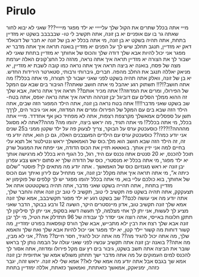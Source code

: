 # Pirulo
מייי אתה בכלל שתרים את הקול שלך עלייייי יא ילד מפגר מייייי??? שאני לא יבוא לחור שאתה גר בו עם אופניים יא בן זונה, אתה תקשיב לי טו- שבבבבב בשקט יא מזדיין בתחת, אתה תהיה בשקט יא בן זונה, מי אתה בכלל יא בן של זונה יא חבר של דונאלד דאק יא מזדיין, תנגב תחלב שיש לך על הפנים יא מזדיין בואנה תראה איך אתה מדבר יא מפגר אני יכול להיות אבא שלך דודה שלך והכוס של אחותך יא מזדיין בתחת שאני לא ישבור לך את הצורה יא מזדיין תראה איך אתה נראה, מהזה כל החצ’קונים האלה יערמת מצה של פסח, בואנה יא ביצה תראה איך אתה נראה כמו קובה לשבת יא מזדיין, יא מניאק יאללה תנגב את החלב מהפה. חברים, גיברותי ורבותי, סטארטר הירידות החדש. יא בן של זונה, וואלק אתה תהיה בשקט לפני שאני ישבור לך תצורה, מי אתה בכלל?! מה אתה חושב?!?!! תשתוק רגע יאהבל מי אתה חושב שאתה?! הגיבור בים שבא עם המקל של הפירולו, ומרים את המדוזה?! אתה מכיר אותם?? תראה איך אתה נראה, אבא שלך זה ההוא ממלך הסלים עם דוביגל יבן זונההה תראה איך אתה נראה יאפס, אתה בטח- שב בשקט שאני מדבר!!!!! אתה בטח נראה בן זונה, אתה הילד המפגר הזה שבים, אתה הילד הזה שבא בים עם המקל של הפירולו ומרים את המדוזה, אא אני גיבור הים, לךךך תשן על ספסלים אמאשלך מקרצפת רצפות, אתה לא מפחיד כאן אף אחדדד. מיייי אתה בכלל, מי אתה בכלל?! מי אתה תגיד, מה יראש ביצה, יהומו מה? מהה??אתה לא מסוגל מהההה?!???! כוסעכטק ערס על הבוקר, צריך לצעוק פה על ילד שקטן ממני ב25 שנים אני יודע כמה?? כוסעכטק ערס עם הילדים המעצבנים האלה, גם כן הוא, אתה יודע מי זה, זה הילד הזה שבא חושב הוא מלך.כוס של האמאשלך יראש ונטילטור אל תצא עלי בחיים למה אני יזיין אותך. בואאאא תזיין את הכוס הדודה, אני יפתח את המנעול שרק תוכל להכנס, יא 20 סנטים אתה נכנס עם היד, רגל, כל הגוף היא בכלל לא מרגישה אותך יא ילד מפגר, מי אתה בכלל יא מנסטרי, כוס של הדודה שלך יא סתום יראש צבע עפרון יבן זונה יא ראש מגנזיום כוס של האמאשך . אתה יודע מה מתאים לך? פוסטר “שלום כיתה א”, מי אתה תראה איך אתה מקלל יבן זונה, אני מתחיל עם לירון ואיתך ועם הכוס של אחותך, בוא כולכם עליי בוא, מי אתה בכלל יהומו מפגר יש לך קלפים של פוקימון יא מזדיין בתחת , אתה תהייה בשקט שאני מדבר, אתה תהיה בשקטטטט אתה אל תצעקקק, אתה תהיה בשקט פה תקשיב לי טוב, תקשיב לי טוב יבן זונה אתה והחבר שלך, אתה יודע מה אני עושה לכם?? שב בשקט רגע יא ילד מפגר תקשיבבב, אמא שלך זונה אמא שלך זונה תקשיב טוב, אדון מיינסטרים היקר, השעה 12 ורבע בבוקר, הדבר שאני מציע לך לעשות, אני יתן לך אחי מצלמה, לך תעשה דשא בסקופ, אני יתן לך סיליקון לך תתקן חלונות באייסי, אתה רוצה אני יסדר לך עבודה של 96 תתדלק את הטיל, מי ילך יבן זונה אבא שלך רצח את רבין ילא מתבייש, אבא שלך הורס קופסאות בפורט ימזדיין, מה קשור דוחות מה קשור יילד קטן, יא ילד מפגר אני יכול להיות אבא שלך ואח שלך והאמא שלך, מה אתה יכול להגיד מה?? מה אתה יכול להגיד, חסר חיים?? מה??, אני לא מבין, מה אתה?? בואנה יבן זונה אתה תקשיב עכשיו לפני שאני עולה על הבמה נותן לך בראש שובר את הביצה אתה תשב בשקט, גיבור בים רץ עם מקל פירולו ומדוזה, אתה אסור לך להכנס למים העמוקים על מה אתה מדבר ישך תחתון משולש אמא שך אתיופית יבן זונה אמא שך בגבס אבל אתה יודע מה אמא שלי לא?? אמא שלי לא זונה. יראש זהה, יגבר כזהה, ימניאקק, אמאשך כזאתתת, ואמאשך כזאתת, אללה ימזדיין בתחת
